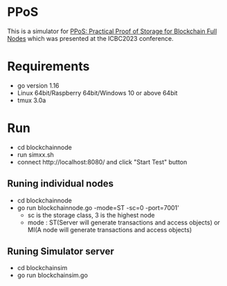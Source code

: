 # PPoS
This is a simulator for [PPoS: Practical Proof of Storage for Blockchain Full Nodes](https://eprints.qut.edu.au/238319/) which was presented at the ICBC2023 conference.

# Requirements
* go version 1.16 
* Linux 64bit/Raspberry 64bit/Windows 10 or above 64bit
* tmux 3.0a

# Run
* cd blockchainnode
* run simxx.sh
* connect http://localhost:8080/ and click "Start Test" button

## Runing individual nodes
* cd blockchainnode
* go run blockchainnode.go -mode=ST -sc=0 -port=7001'
  * sc is the storage class, 3 is the highest node
  * mode : ST(Server will generate transactions and access objects) or MI(A node will generate transactions and access objects)

## Runing Simulator server
* cd blockchainsim
* go run blockchainsim.go




